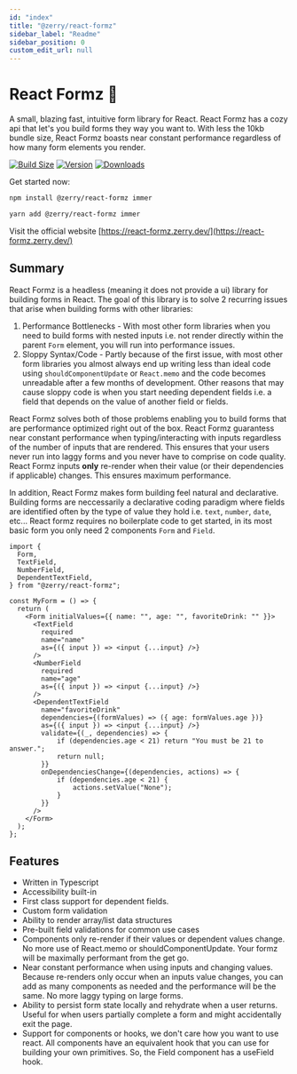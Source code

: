 ```yaml
---
id: "index"
title: "@zerry/react-formz"
sidebar_label: "Readme"
sidebar_position: 0
custom_edit_url: null
---
```


# React Formz 🚀

A small, blazing fast, intuitive form library for React. React Formz has a cozy api that let's you build forms they way you want to. With less the 10kb bundle size, React Formz boasts near constant performance regardless of how many form elements you render.

[![Build Size](https://img.shields.io/bundlephobia/minzip/%40zerry%2Freact-formz?label=bundle%20size&style=flat&colorA=000000&colorB=000000)](https://bundlephobia.com/result?p=%40zerry%2Freact-formz)
[![Version](https://img.shields.io/npm/v/%40zerry%2Freact-formz?style=flat&colorA=000000&colorB=000000)](https://www.npmjs.com/package/%40zerry%2Freact-formz)
[![Downloads](https://img.shields.io/npm/dt/%40zerry%2Freact-formz.svg?style=flat&colorA=000000&colorB=000000)](https://www.npmjs.com/package/%40zerry%2Freact-formz)

Get started now:

```bash
npm install @zerry/react-formz immer
```

```bash
yarn add @zerry/react-formz immer
```

Visit the official website [https://react-formz.zerry.dev/](https://react-formz.zerry.dev/)

## Summary

React Formz is a headless (meaning it does not provide a ui) library for building forms in React. The goal of this library is to solve 2 recurring issues that arise when building forms with other libraries:

1. Performance Bottlenecks - With most other form libraries when you need to build forms with nested inputs i.e. not render directly within the parent `Form` element, you will run into performance issues.
2. Sloppy Syntax/Code - Partly because of the first issue, with most other form libraries you almost always end up writing less than ideal code using `shouldComponentUpdate` or `React.memo` and the code becomes unreadable after a few months of development. Other reasons that may cause sloppy code is when you start needing dependent fields i.e. a field that depends on the value of another field or fields.

React Formz solves both of those problems enabling you to build forms that are performance optimized right out of the box. React Formz guarantess near constant performance when typing/interacting with inputs regardless of the number of inputs that are rendered. This ensures that your users never run into laggy forms and you never have to comprise on code quality. React Formz inputs **only** re-render when their value (or their dependencies if applicable) changes. This ensures maximum performance.

In addition, React Formz makes form building feel natural and declarative. Building forms are neccessarily a declarative coding paradigm where fields are identified often by the type of value they hold i.e. `text`, `number`, `date`, etc... React formz requires no boilerplate code to get started, in its most basic form you only need 2 components `Form` and `Field`.

```tsx
import {
  Form,
  TextField,
  NumberField,
  DependentTextField,
} from "@zerry/react-formz";

const MyForm = () => {
  return (
    <Form initialValues={{ name: "", age: "", favoriteDrink: "" }}>
      <TextField
        required
        name="name"
        as={({ input }) => <input {...input} />}
      />
      <NumberField
        required
        name="age"
        as={({ input }) => <input {...input} />}
      />
      <DependentTextField
        name="favoriteDrink"
        dependencies={(formValues) => ({ age: formValues.age })}
        as={({ input }) => <input {...input} />}
        validate={(_, dependencies) => {
            if (dependencies.age < 21) return "You must be 21 to answer.";
            return null;
        }}
        onDependenciesChange={(dependencies, actions) => {
            if (dependencies.age < 21) {
                actions.setValue("None");
            }
        }}
      />
    </Form>
  );
};
```

## Features

- Written in Typescript
- Accessibility built-in
- First class support for dependent fields.
- Custom form validation
- Ability to render array/list data structures
- Pre-built field validations for common use cases
- Components only re-render if their values or dependent values change. No more use of React.memo or shouldComponentUpdate. Your formz will be maximally performant from the get go.
- Near constant performance when using inputs and changing values. Because re-renders only occur when an inputs value changes, you can add as many components as needed and the performance will be the same. No more laggy typing on large forms.
- Ability to persist form state locally and rehydrate when a user returns. Useful for when users partially complete a form and might accidentally exit the page.
- Support for components or hooks, we don't care how you want to use react. All components have an equivalent hook that you can use for building your own primitives. So, the Field component has a useField hook.
